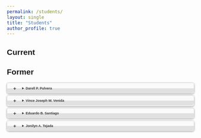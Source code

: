 ```yaml
---
permalink: /students/
layout: single
title: "Students"
author_profile: true
---
```


<style>
body {font-family: Arial, Helvetica, sans-serif;}
a {color: #C00;}
details {border: 1px solid #E1E1E1; border-radius: 5px; box-shadow: 0 1px 4px rgba(0, 0, 0, .4); color: #363636; margin: 0 0 .4em; padding: 1%;}
details[open] {background: #E1E1E1;}
summary {background: -webkit-linear-gradient(top, #FAFAFA 50%, #E1E1E1 50%); border-radius: 5px; cursor: pointer; font-size: .65em; font-weight: bold; margin: -1%; padding: 8px 0; position: relative; width: 102%;}
summary:hover, details[open] summary {background: #E1E1E1;}
summary::-webkit-details-marker {display: none}
summary:before{border-radius: 5px; content: "+"; color: #363636; display: block; float: left; font-size: 1.5em; font-weight: bold; margin: -2px 10px 0 10px; padding: 0; text-align: center; width: 20px;}
details[open] summary:before {content: "-"; margin-top: -4px;}
p {font-size: .65em;}
</style>

Current
------


Former
------
<details>
<summary>Darell P. Pulvera</summary>
<p><br>
Master in Information Technology, 2019 <br>
EyeRice: A Rice Disease Identification Mobile Application using Deep Convolutional Neural Network
</p>
</details>

<details>
<summary>Vince Joseph W. Venida</summary>
<p><br>
Master in Information Technology, 2019 <br>
</p>
</details>

<details>
<summary>Eduardo B. Santiago</summary>
<p><br>
Master in Information Technology, 2019 <br>
A Model Based Prediction of Desirable Applicants through Employee’s Perception of Retention and Performance
</p>
</details>

<details>
<summary>Jonilyn A. Tejada</summary>
<p><br>
Master in Information Technology, 2018 <br>
LeafCheckIT: A Banana Leaf Analyzer for Identifying Macronutrient Deficiency
</p>
</details>
